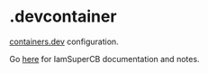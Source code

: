 # .devcontainer

[containers.dev](https://containers.dev) configuration.

Go [here](https://gitbook.iamsupercb.net/fortressofsolitude/devenvironment/devcontainers) for IamSuperCB documentation and notes.
